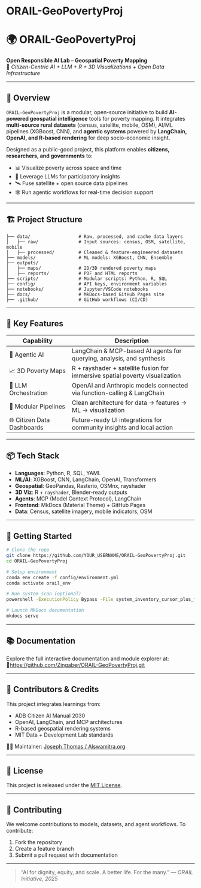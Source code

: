 # ORAIL-GeoPovertyProj

# 🌍 ORAIL-GeoPovertyProj

**Open Responsible AI Lab – Geospatial Poverty Mapping**  
📍 *Citizen-Centric AI + LLM + R + 3D Visualizations + Open Data Infrastructure*

---

## 🧭 Overview

`ORAIL-GeoPovertyProj` is a modular, open-source initiative to build **AI-powered geospatial intelligence** tools for poverty mapping. It integrates **multi-source rural datasets** (census, satellite, mobile, OSM), AI/ML pipelines (XGBoost, CNN), and **agentic systems** powered by **LangChain, OpenAI, and R-based rendering** for deep socio-economic insight.

Designed as a public-good project, this platform enables **citizens, researchers, and governments** to:
- 📊 Visualize poverty across space and time
- 🧠 Leverage LLMs for participatory insights
- 🛰️ Fuse satellite + open source data pipelines
- 🕸️ Run agentic workflows for real-time decision support

---

## 🏗️ Project Structure

```
├── data/                  # Raw, processed, and cache data layers
│   ├── raw/               # Input sources: census, OSM, satellite, mobile
│   ├── processed/         # Cleaned & feature-engineered datasets
├── models/                # ML models: XGBoost, CNN, Ensemble
├── outputs/
│   ├── maps/              # 2D/3D rendered poverty maps
│   ├── reports/           # PDF and HTML reports
├── scripts/               # Modular scripts: Python, R, SQL
├── config/                # API keys, environment variables
├── notebooks/             # Jupyter/VSCode notebooks
├── docs/                  # MkDocs-based GitHub Pages site
├── .github/               # GitHub workflows (CI/CD)
```

---

## 🔧 Key Features

| Capability                  | Description                                                                 |
|----------------------------|-----------------------------------------------------------------------------|
| 🧬 Agentic AI               | LangChain & MCP-based AI agents for querying, analysis, and synthesis       |
| 📈 3D Poverty Maps          | R + rayshader + satellite fusion for immersive spatial poverty visualization |
| 🤖 LLM Orchestration        | OpenAI and Anthropic models connected via function-calling & LangChain       |
| 🧩 Modular Pipelines        | Clean architecture for data → features → ML → visualization                  |
| 🌐 Citizen Data Dashboards  | Future-ready UI integrations for community insights and local action         |

---

## 📦 Tech Stack

- **Languages**: Python, R, SQL, YAML
- **ML/AI**: XGBoost, CNN, LangChain, OpenAI, Transformers
- **Geospatial**: GeoPandas, Rasterio, OSMnx, rayshader
- **3D Viz**: R + `rayshader`, Blender-ready outputs
- **Agents**: MCP (Model Context Protocol), LangChain
- **Frontend**: MkDocs (Material Theme) + GitHub Pages
- **Data**: Census, satellite imagery, mobile indicators, OSM

---

## 🚀 Getting Started

```bash
# Clone the repo
git clone https://github.com/YOUR_USERNAME/ORAIL-GeoPovertyProj.git
cd ORAIL-GeoPovertyProj

# Setup environment
conda env create -f config/environment.yml
conda activate orail_env

# Run system scan (optional)
powershell -ExecutionPolicy Bypass -File system_inventory_cursor_plus_fixed.ps1

# Launch MkDocs documentation
mkdocs serve
```

---

## 📚 Documentation

Explore the full interactive documentation and module explorer at:  
📘https://github.com/Zingaber/ORAIL-GeoPovertyProj.git

---

## 🧠 Contributors & Credits

This project integrates learnings from:
- ADB Citizen AI Manual 2030
- OpenAI, LangChain, and MCP architectures
- R-based geospatial rendering systems
- MIT Data + Development Lab standards

🧑‍💻 Maintainer: [Joseph Thomas / Alswamitra.org](https://alswamitra.org)

---

## 📜 License

This project is released under the [MIT License](LICENSE).

---

## 🙌 Contributing

We welcome contributions to models, datasets, and agent workflows.
To contribute:
1. Fork the repository
2. Create a feature branch
3. Submit a pull request with documentation

---

> “AI for dignity, equity, and scale. A better life. For the many.”
> — *ORAIL Initiative, 2025*
